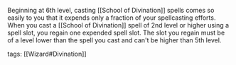Beginning at 6th level, casting [[School of Divination]] spells comes so easily to you that it expends only a fraction of your spellcasting efforts. When you cast a [[School of Divination]] spell of 2nd level or higher using a spell slot, you regain one expended spell slot. The slot you regain must be of a level lower than the spell you cast and can't be higher than 5th level.

tags: [[Wizard#Divination]]